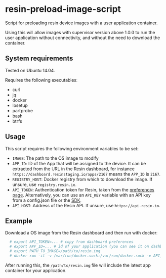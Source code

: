 # resin-preload-image-script

Script for preloading resin device images with a user application container.

Using this will allow images with supervisor version above 1.0.0 to run the user application without connectivity, and without the need to download the container.

## System requirements
Tested on Ubuntu 14.04.

Requires the following executables:
  * curl
  * jq
  * docker
  * losetup
  * partprobe
  * bash
  * btrfs

## Usage

This script requires the following environment variables to be set:
  * `IMAGE`: The path to the OS image to modify
  * `APP_ID`: ID of the App that will be assigned to the device. It can be extracted from the URL in the Resin dashboard, for instance `https://dashboard.resinstaging.io/apps/2167` means the `APP_ID` is `2167`.
  * `REGISTRY_HOST`: Docker registry from which to download the image. If unsure, use `registry.resin.io`.
  * `API_TOKEN`: Authentication token for Resin, taken from the [preferences page](https://dashboard.resinstaging.io/preferences?tab=details). Alternatively, you can use an `API_KEY` variable with an API key from a config.json file or the [SDK](https://github.com/resin-io/resin-sdk/blob/master/DOCUMENTATION.md#resin.models.application.getApiKey).
  * `API_HOST`: Address of the Resin API. If unsure, use `https://api.resin.io`.

## Example

Download a OS image from the Resin dashboard and then run with docker:

```bash
  # export API_TOKEN=... # copy from dashboard preferences
  # export APP_ID=... # id of your application (you can see it on dashboard URL when you visit your app page)
  # export PATH_TO_IMAGE=/path/to/resin.img
  # docker run -it -v /var/run/docker.sock:/var/run/docker.sock -e API_TOKEN=$API_TOKEN -e API_HOST=https://api.resin.io -e REGISTRY_HOST=registry.resin.io -e APP_ID=$APP_ID -e IMAGE=/img/resin.img -v $PATH_TO_IMAGE:/img/resin.img --privileged resin/resin-preload
```
After running this, the `/path/to/resin.img` file will include the latest app container for your application.
